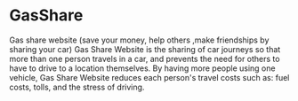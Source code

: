 # GasShare
Gas share website (save your money, help others ,make friendships by sharing your car) 
Gas Share Website is the sharing of car journeys so that more than one person travels in a car, and prevents the need for others to have to drive to a location themselves. By having more people using one vehicle, Gas Share Website reduces each person's travel costs such as: fuel costs, tolls, and the stress of driving.
